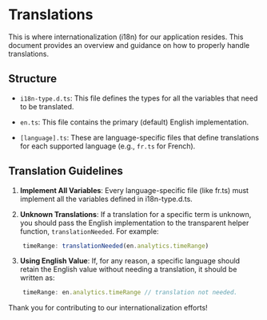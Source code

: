 # Translations

This is where internationalization (i18n) for our application resides. This document provides an overview and guidance on how to properly handle translations.

## Structure
* `i18n-type.d.ts`: This file defines the types for all the variables that need to be translated.

* `en.ts`: This file contains the primary (default) English implementation.

* `[language].ts`: These are language-specific files that define translations for each supported language (e.g., `fr.ts` for French).

## Translation Guidelines

1. **Implement All Variables**: Every language-specific file (like fr.ts) must implement all the variables defined in i18n-type.d.ts.

2. **Unknown Translations**: If a translation for a specific term is unknown, you should pass the English implementation to the transparent helper function, `translationNeeded`. For example:
```typescript
    timeRange: translationNeeded(en.analytics.timeRange)
```
3. **Using English Value**: If, for any reason, a specific language should retain the English value without needing a translation, it should be written as:
```typescript
    timeRange: en.analytics.timeRange // translation not needed.
```

Thank you for contributing to our internationalization efforts!
